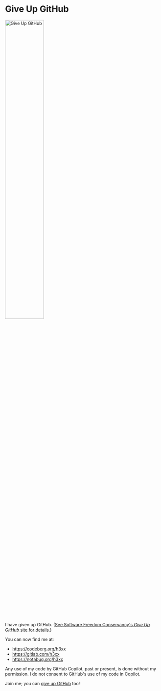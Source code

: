 # Give Up GitHub

<a href="https://giveupgithub.org">
<img
    alt="Give Up GitHub"
    src="https://sfconservancy.org/img/GiveUpGitHub.png"
    width="50%"
/>
</a>

I have given up GitHub. ([See Software Freedom Conservancy's *Give Up GitHub* site for details](https://giveupgithub.org).)

You can now find me at:
- https://codeberg.org/h3xx
- https://gitlab.com/h3xx
- https://notabug.org/h3xx

Any use of my code by GitHub Copilot, past or present, is done without my permission. I do not consent to GitHub's use of my code in Copilot.

Join me; you can [give up GitHub](https://giveupgithub.org) too!
